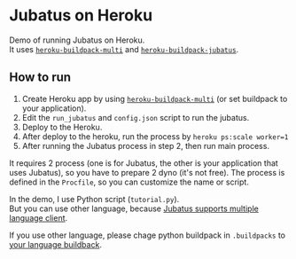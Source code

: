 # Jubatus on Heroku
Demo of running Jubatus on Heroku.  
It uses [`heroku-buildpack-multi`](https://github.com/heroku/heroku-buildpack-multi) and [`heroku-buildpack-jubatus`](https://github.com/icoxfog417/heroku-buildpack-jubatus).

## How to run

1. Create Heroku app by using [`heroku-buildpack-multi`](https://github.com/heroku/heroku-buildpack-multi) (or set buildpack to your application).
2. Edit the `run_jubatus` and `config.json` script to run the jubatus.
3. Deploy to the Heroku.
4. After deploy to the heroku, run the process by `heroku ps:scale worker=1`
5. After running the Jubatus process in step 2, then run main process.

It requires 2 process (one is for Jubatus, the other is your application that uses Jubatus), so you have to prepare 2 dyno (it's not free).
The process is defined in the `Procfile`, so you can customize the name or script.

In the demo, I use Python script (`tutorial.py`).  
But you can use other language, because [Jubatus supports multiple language client](http://jubat.us/en/quickstart.html#install-jubatus-client-libraries).  

If you use other language, please chage python buildpack in `.buildpacks` to [your language buildback](https://devcenter.heroku.com/articles/buildpacks).
